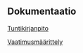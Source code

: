 ## Dokumentaatio

[Tuntikirjanpito](https://github.com/Sidorow/ot-harjoitustyo/blob/master/OtPowerHour/dokumentaatio/tuntikirjanpito.md)

[Vaatimusmäärittely](https://github.com/Sidorow/ot-harjoitustyo/blob/master/OtPowerHour/dokumentaatio/vaatimusmaarittelu.md)
